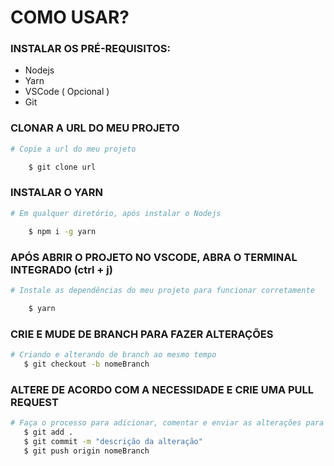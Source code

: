 # COMO USAR?

### INSTALAR OS PRÉ-REQUISITOS:

* Nodejs
* Yarn
* VSCode ( Opcional )
* Git

### CLONAR A URL DO MEU PROJETO

```bash
# Copie a url do meu projeto

    $ git clone url
``` 

### INSTALAR O YARN

```bash
# Em qualquer diretório, após instalar o Nodejs

    $ npm i -g yarn
```

### APÓS ABRIR O PROJETO NO VSCODE, ABRA O TERMINAL INTEGRADO (ctrl + j)
```bash
# Instale as dependências do meu projeto para funcionar corretamente

    $ yarn
```

### CRIE E MUDE DE BRANCH PARA FAZER ALTERAÇÕES

```bash 
# Criando e alterando de branch ao mesmo tempo
   $ git checkout -b nomeBranch
```

### ALTERE DE ACORDO COM A NECESSIDADE E CRIE UMA PULL REQUEST

```bash
# Faça o processo para adicionar, comentar e enviar as alterações para o Github
   $ git add .
   $ git commit -m "descrição da alteração"
   $ git push origin nomeBranch
```

